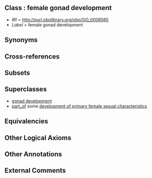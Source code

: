 
## Class : female gonad development

 * *IRI* = http://purl.obolibrary.org/obo/GO_0008585
 * *Label* = female gonad development

## Synonyms


## Cross-references


## Subsets


## Superclasses

 * [gonad development](../../GO/06/GO_0008406.md)
 * [part_of](../../BFO/50/BFO_0000050.md) some [development of primary female sexual characteristics](../../GO/45/GO_0046545.md)

## Equivalencies


## Other Logical Axioms


## Other Annotations


## External Comments

